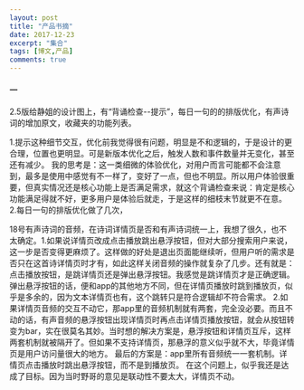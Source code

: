 ```yaml
---
layout: post
title: "产品书摘"
date: 2017-12-23
excerpt: "集合"
tags: [博文,产品]
comments: true
---
```


#### 一
2.5版给静姐的设计图上，有“背诵检查--提示”，每日一句的的排版优化，有声诗词的增加原文，收藏夹的功能列表。

1.提示这种细节交互，优化前我觉得很有问题，明显是不和逻辑的，于是设计的更合理，位置也更明显。可是新版本优化之后，触发人数和事件数量并无变化，甚至还有减少。
我的思考是：这一类细微的体验优化，对用户而言可能都不会注意到，最多是使用中感觉有不一样了，变好了一点，但也不明显。所以用户体验很重要，但真实情况还是核心功能上是否满足需求，就这个背诵检查来说：肯定是核心功能满足得就不好，更多用户是体验后就走，于是这样的细枝末节就更不在意。
2.每日一句的排版优化做了几次，



18号有声诗词的音频，在诗词详情页是否和有声诗词统一上，我想了很久，也不太确定。1.如果说详情页改成点击播放跳出悬浮按钮，但对大部分搜索用户来说，这一步是否变得更麻烦了。这样做的好处是退出页面能继续听，但用户听的需求是否只在这首诗详情页时才有，如此这样关闭音频的操作就复杂了几步。还有就是：点击播放按钮，是跳详情页还是弹出悬浮按钮。我感觉是跳详情页才是正确逻辑。弹出悬浮按钮的话，便和app的其他地方不同，但在详情页播放时跳到播放页，似乎是多余的，因为文本详情页也有，这个跳转只是符合逻辑却不符合需求。
2.如果详情页音频的交互不动它，那app里的音频机制就有两套，完全没必要。而且不动的话，有声音频的悬浮按钮出现详情页时再点击详情页播放按钮，就会从按钮转变为bar，实在很莫名其妙。当时想的解决方案是，悬浮按钮和详情页互斥，这样两套机制就被隔开了。但如果不支持详情页，那悬浮的意义似乎就不大，毕竟详情页是用户访问量很大的地方。
最后的方案是：app里所有音频统一一套机制。详情页点击播放时跳出悬浮按钮，而不是到播放页。
在这个问题上，似乎我还是达成了目标。因为当时野哥的意见是联动性不要太大，详情页不动。

















